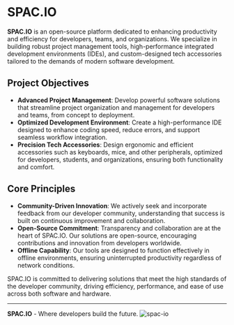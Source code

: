 # SPAC.IO

**SPAC.IO** is an open-source platform dedicated to enhancing productivity and efficiency for developers, teams, and organizations. We specialize in building robust project management tools, high-performance integrated development environments (IDEs), and custom-designed tech accessories tailored to the demands of modern software development.

## Project Objectives

- **Advanced Project Management**: Develop powerful software solutions that streamline project organization and management for developers and teams, from concept to deployment.
- **Optimized Development Environment**: Create a high-performance IDE designed to enhance coding speed, reduce errors, and support seamless workflow integration.
- **Precision Tech Accessories**: Design ergonomic and efficient accessories such as keyboards, mice, and other peripherals, optimized for developers, students, and organizations, ensuring both functionality and comfort.

## Core Principles

- **Community-Driven Innovation**: We actively seek and incorporate feedback from our developer community, understanding that success is built on continuous improvement and collaboration.
- **Open-Source Commitment**: Transparency and collaboration are at the heart of SPAC.IO. Our solutions are open-source, encouraging contributions and innovation from developers worldwide.
- **Offline Capability**: Our tools are designed to function effectively in offline environments, ensuring uninterrupted productivity regardless of network conditions.

SPAC.IO is committed to delivering solutions that meet the high standards of the developer community, driving efficiency, performance, and ease of use across both software and hardware.

---

**SPAC.IO** - Where developers build the future.
![spac-io](https://github.com/user-attachments/assets/49eb5753-39c4-4297-98ee-d6ac24e8ec43)
